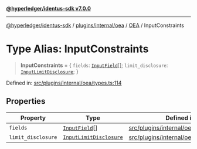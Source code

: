 [**@hyperledger/identus-sdk v7.0.0**](../../../../../../README.md)

***

[@hyperledger/identus-sdk](../../../../../../README.md) / [plugins/internal/oea](../../../README.md) / [OEA](../README.md) / InputConstraints

# Type Alias: InputConstraints

> **InputConstraints** = \{ `fields`: [`InputField`](InputField.md)[]; `limit_disclosure`: [`InputLimitDisclosure`](../enumerations/InputLimitDisclosure.md); \}

Defined in: [src/plugins/internal/oea/types.ts:114](https://github.com/hyperledger/identus-edge-agent-sdk-ts/blob/96423ee84b124a31ce63036d9d623d1cb73a13c2/src/plugins/internal/oea/types.ts#L114)

## Properties

| Property | Type | Defined in |
| ------ | ------ | ------ |
| <a id="fields"></a> `fields` | [`InputField`](InputField.md)[] | [src/plugins/internal/oea/types.ts:115](https://github.com/hyperledger/identus-edge-agent-sdk-ts/blob/96423ee84b124a31ce63036d9d623d1cb73a13c2/src/plugins/internal/oea/types.ts#L115) |
| <a id="limit_disclosure"></a> `limit_disclosure` | [`InputLimitDisclosure`](../enumerations/InputLimitDisclosure.md) | [src/plugins/internal/oea/types.ts:116](https://github.com/hyperledger/identus-edge-agent-sdk-ts/blob/96423ee84b124a31ce63036d9d623d1cb73a13c2/src/plugins/internal/oea/types.ts#L116) |
